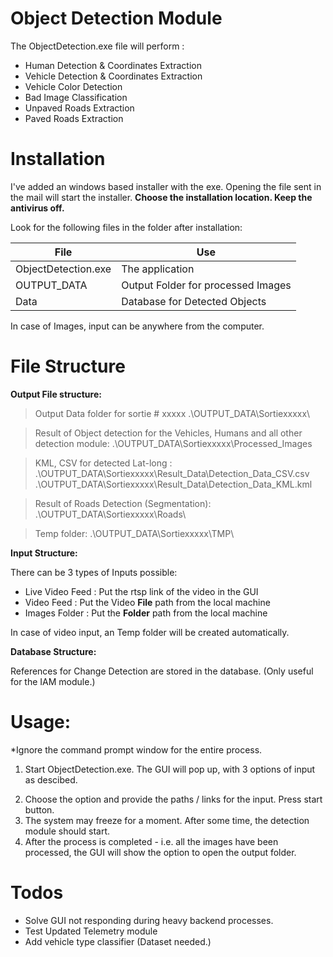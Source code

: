 # Object Detection Module

The ObjectDetection.exe file will perform :
- Human Detection & Coordinates Extraction
- Vehicle Detection & Coordinates Extraction
- Vehicle Color Detection
- Bad Image Classification
- Unpaved Roads Extraction
- Paved Roads Extraction

# Installation

I've added an windows based installer with the exe. Opening the file sent in the mail will start the installer.
**Choose the installation location. Keep the antivirus off.**

Look for the following files in the folder after installation:


| File | Use |
| ------ | ------ |
| ObjectDetection.exe | The application |
| OUTPUT_DATA | Output Folder for processed Images |
| Data | Database for Detected Objects |

In case of Images, input can be anywhere from the computer.

# File Structure

**Output File structure:**

>   Output Data folder for sortie # xxxxx
    .\OUTPUT_DATA\Sortiexxxxx\

>   Result of Object detection for the Vehicles, Humans and all other detection         module:
    .\OUTPUT_DATA\Sortiexxxxx\Processed_Images

>   KML, CSV for detected Lat-long :
    .\OUTPUT_DATA\Sortiexxxxx\Result_Data\Detection_Data_CSV.csv
    .\OUTPUT_DATA\Sortiexxxxx\Result_Data\Detection_Data_KML.kml
    
>   Result of Roads Detection (Segmentation):
    .\OUTPUT_DATA\Sortiexxxxx\Roads\
    
>   Temp folder:
    .\OUTPUT_DATA\Sortiexxxxx\TMP\
    
    
**Input Structure:**

There can be 3 types of Inputs possible:
*   Live Video Feed : Put the rtsp link of the video in the GUI
*   Video Feed      : Put the Video **File** path from the local machine
*   Images Folder : Put the **Folder** path from the local machine 

In case of video input, an Temp folder will be created automatically.

**Database Structure:**

References for Change Detection are stored in the database. (Only useful for the IAM module.)


# Usage:

*Ignore the command prompt window for the entire process.

1)  Start ObjectDetection.exe. The GUI will pop up, with 3 options of input as descibed.
2.  Choose the option and provide the paths / links for the input. Press start button.
3.  The system may freeze for a moment. After some time, the detection module should start.
4.  After the process is completed - i.e. all the images have been processed, the GUI will show the option to open the output folder.


# Todos

*   Solve GUI not responding during heavy backend processes.
*   Test Updated Telemetry module
*   Add vehicle type classifier (Dataset needed.)
